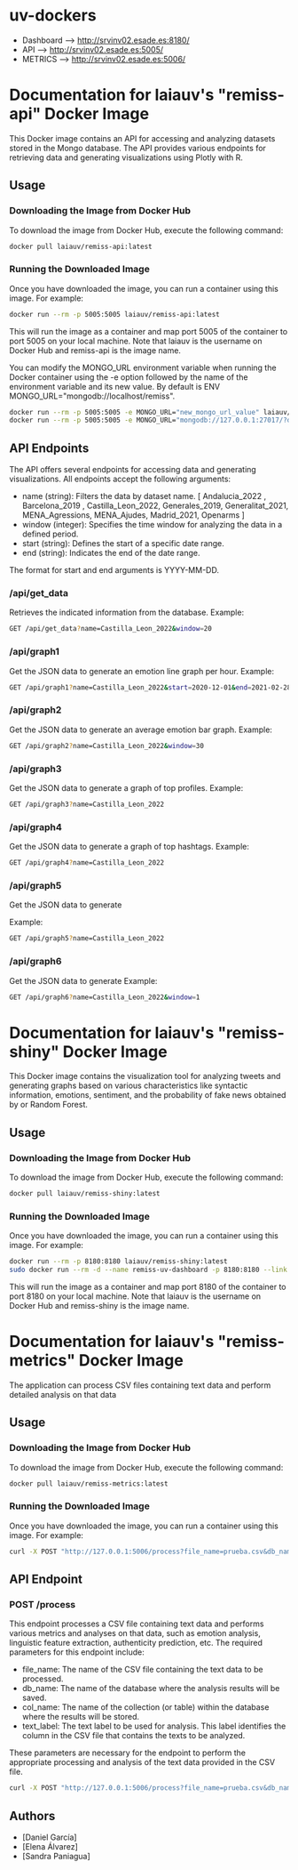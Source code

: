 # uv-dockers
* Dashboard --> http://srvinv02.esade.es:8180/
* API --> http://srvinv02.esade.es:5005/
* METRICS --> http://srvinv02.esade.es:5006/
  
# Documentation for laiauv's "remiss-api" Docker Image

This Docker image contains an API for accessing and analyzing datasets stored in the Mongo database. The API provides various endpoints for retrieving data and generating visualizations using Plotly with R.


## Usage

### Downloading the Image from Docker Hub

To download the image from Docker Hub, execute the following command:

```bash
docker pull laiauv/remiss-api:latest
```

### Running the Downloaded Image

Once you have downloaded the image, you can run a container using this image. For example:

```bash
docker run --rm -p 5005:5005 laiauv/remiss-api:latest
```

This will run the image as a container and map port 5005 of the container to port 5005 on your local machine.
Note that laiauv is the username on Docker Hub and remiss-api is the image name.

You can modify the MONGO_URL environment variable when running the Docker container using the -e option followed by the name of the environment variable and its new value. By default is ENV MONGO_URL="mongodb://localhost/remiss".
```bash
docker run --rm -p 5005:5005 -e MONGO_URL="new_mongo_url_value" laiauv/remiss-api:latest
docker run --rm -p 5005:5005 -e MONGO_URL="mongodb://127.0.0.1:27017/?directConnection=true&serverSelectionTimeoutMS=2000&appName=mongosh+2.0.0" laiauv/remiss-api:latest
```

## API Endpoints

The API offers several endpoints for accessing data and generating visualizations. All endpoints accept the following arguments:

* name (string): Filters the data by dataset name. [ Andalucia_2022 , Barcelona_2019 , Castilla_Leon_2022, Generales_2019, Generalitat_2021, MENA_Agressions, MENA_Ajudes, Madrid_2021, Openarms ]
* window (integer): Specifies the time window for analyzing the data in a defined period.
* start (string): Defines the start of a specific date range.
* end (string): Indicates the end of the date range.

The format for start and end arguments is YYYY-MM-DD.

### /api/get_data

Retrieves the indicated information from the database.
Example:
```bash
GET /api/get_data?name=Castilla_Leon_2022&window=20
```

### /api/graph1

Get the JSON data to generate an emotion line graph per hour.
Example:
```bash
GET /api/graph1?name=Castilla_Leon_2022&start=2020-12-01&end=2021-02-28
```

### /api/graph2

Get the JSON data to generate an average emotion bar graph.
Example:
```bash
GET /api/graph2?name=Castilla_Leon_2022&window=30
```
### /api/graph3
Get the JSON data to generate a graph of top profiles.
Example:
```bash
GET /api/graph3?name=Castilla_Leon_2022
```
### /api/graph4
Get the JSON data to generate a graph of top hashtags.
Example:
```bash
GET /api/graph4?name=Castilla_Leon_2022
```
### /api/graph5
Get the JSON data to generate

Example:
```bash
GET /api/graph5?name=Castilla_Leon_2022
```
### /api/graph6
Get the JSON data to generate
Example:
```bash
GET /api/graph6?name=Castilla_Leon_2022&window=1
```

# Documentation for laiauv's "remiss-shiny" Docker Image
This Docker image contains the visualization tool for analyzing tweets and generating graphs based on various characteristics like syntactic information, emotions, sentiment, and the probability of fake news obtained by or Random Forest.

## Usage

### Downloading the Image from Docker Hub

To download the image from Docker Hub, execute the following command:

```bash
docker pull laiauv/remiss-shiny:latest
```

### Running the Downloaded Image

Once you have downloaded the image, you can run a container using this image. For example:

```bash
docker run --rm -p 8180:8180 laiauv/remiss-shiny:latest
sudo docker run --rm -d --name remiss-uv-dashboard -p 8180:8180 --link remiss-uv-api:remiss-uv-api laiauv/remiss-shiny:latest
```

This will run the image as a container and map port 8180 of the container to port 8180 on your local machine.
Note that laiauv is the username on Docker Hub and remiss-shiny is the image name.


# Documentation for laiauv's "remiss-metrics" Docker Image
The application can process CSV files containing text data and perform detailed analysis on that data

## Usage

### Downloading the Image from Docker Hub

To download the image from Docker Hub, execute the following command:

```bash
docker pull laiauv/remiss-metrics:latest
```

### Running the Downloaded Image

Once you have downloaded the image, you can run a container using this image. For example:

```bash
curl -X POST "http://127.0.0.1:5006/process?file_name=prueba.csv&db_name=test&col_name=textual&text_label=text"
```

## API Endpoint

### POST /process

This endpoint processes a CSV file containing text data and performs various metrics and analyses on that data, such as emotion analysis, linguistic feature extraction, authenticity prediction, etc. The required parameters for this endpoint include:
* file_name: The name of the CSV file containing the text data to be processed.
* db_name: The name of the database where the analysis results will be saved.
* col_name: The name of the collection (or table) within the database where the results will be stored.
* text_label: The text label to be used for analysis. This label identifies the column in the CSV file that contains the texts to be analyzed.

These parameters are necessary for the endpoint to perform the appropriate processing and analysis of the text data provided in the CSV file.

```bash
curl -X POST "http://127.0.0.1:5006/process?file_name=prueba.csv&db_name=test&col_name=textual&text_label=text"

```

## Authors
- [Daniel García]
- [Elena Álvarez]
- [Sandra Paniagua]

